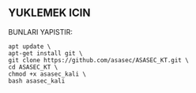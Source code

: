 ## YUKLEMEK ICIN

BUNLARI YAPISTIR:
```shell
apt update \
apt-get install git \
git clone https://github.com/asasec/ASASEC_KT.git \
cd ASASEC_KT \
chmod +x asasec_kali \
bash asasec_kali
```
